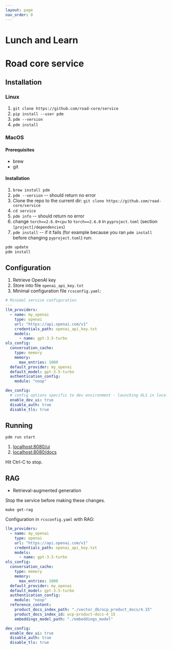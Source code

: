 ```yaml
---
layout: page
nav_order: 8
---
```

# Lunch and Learn

# Road core service

## Installation

### Linux
1. `git clone https://github.com/road-core/service`
1. `pip install --user pdm`
1. `pdm --version`
1. `pdm install`

### MacOS
#### Prerequisites
- brew
- git
#### Installation
1. `brew install pdm`
1. `pdm --version` -- should return no error
1. Clone the repo to the current dir:
`git clone https://github.com/road-core/service`
1. `cd service`
1. `pdm info` -- should return no error
1. change `torch==2.6.0+cpu` to `torch==2.6.0` in `pyproject.toml` (section `[project]/dependencies`)
1. `pdm install` -- if it fails (for example because you ran `pdm install` before changing `pyproject.toml`) run:
```sh
pdm update
pdm install
```

## Configuration
1. Retrieve OpenAI key
1. Store into file `openai_api_key.txt`
1. Minimal configuration file `rcsconfig.yaml`:

```yaml
# Minimal service configuration
---
llm_providers:
  - name: my_openai
    type: openai
    url: "https://api.openai.com/v1"
    credentials_path: openai_api_key.txt
    models:
      - name: gpt-3.5-turbo
ols_config:
  conversation_cache:
    type: memory
    memory:
      max_entries: 1000
  default_provider: my_openai
  default_model: gpt-3.5-turbo
  authentication_config:
    module: "noop"

dev_config:
  # config options specific to dev environment - launching OLS in local
  enable_dev_ui: true
  disable_auth: true
  disable_tls: true

```

## Running

`pdm run start`

1. [localhost:8080/ui](localhost:8080/ui)
1. [localhost:8080/docs](localhost:8080/docs)

Hit Ctrl-C to stop.

## RAG

* Retrieval-augmented generation

Stop the service before making these changes.

`make get-rag`

Configuration in `rcsconfig.yaml` with RAG:

```yaml
llm_providers:
  - name: my_openai
    type: openai
    url: "https://api.openai.com/v1"
    credentials_path: openai_api_key.txt
    models:
      - name: gpt-3.5-turbo
ols_config:
  conversation_cache:
    type: memory
    memory:
      max_entries: 1000
  default_provider: my_openai
  default_model: gpt-3.5-turbo
  authentication_config:
    module: "noop"
  reference_content:
    product_docs_index_path: "./vector_db/ocp_product_docs/4.15"
    product_docs_index_id: ocp-product-docs-4_15
    embeddings_model_path: "./embeddings_model"

dev_config:
  enable_dev_ui: true
  disable_auth: true
  disable_tls: true
```

